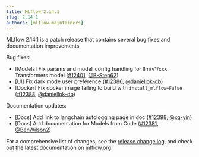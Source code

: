 ```yaml
---
title: MLflow 2.14.1
slug: 2.14.1
authors: [mlflow-maintainers]
---
```


MLflow 2.14.1 is a patch release that contains several bug fixes and documentation improvements

Bug fixes:

- [Models] Fix params and model_config handling for llm/v1/xxx Transformers model ([#12401](https://github.com/mlflow/mlflow/pull/12401), [@B-Step62](https://github.com/B-Step62))
- [UI] Fix dark mode user preference ([#12386](https://github.com/mlflow/mlflow/pull/12386), [@daniellok-db](https://github.com/daniellok-db))
- [Docker] Fix docker image failing to build with `install_mlflow=False` ([#12388](https://github.com/mlflow/mlflow/pull/12388), [@daniellok-db](https://github.com/daniellok-db))

Documentation updates:

- [Docs] Add link to langchain autologging page in doc ([#12398](https://github.com/mlflow/mlflow/pull/12398), [@xq-yin](https://github.com/xq-yin))
- [Docs] Add documentation for Models from Code ([#12381](https://github.com/mlflow/mlflow/pull/12381), [@BenWilson2](https://github.com/BenWilson2))

For a comprehensive list of changes, see the [release change log](https://github.com/mlflow/mlflow/releases/tag/v2.14.1), and check out the latest documentation on [mlflow.org](http://mlflow.org/).
